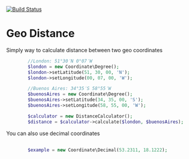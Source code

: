 [![Build Status](https://travis-ci.org/ayeo/geo.svg?branch=master)](https://travis-ci.org/ayeo/geo)

Geo Distance
============

Simply way to calculate distance between two geo coordinates


```php
        //London: 51°30′N 0°07′W
        $london = new Coordinate\Degree();
        $london->setLatitude(51, 30, 00, 'N');
        $london->setLongitude(00, 07, 00, 'W');

        //Buenos Aires: 34°35′S 58°55′W
        $buenosAires = new Coordinate\Degree();
        $buenosAires->setLatitude(34, 35, 00, 'S');
        $buenosAires->setLongitude(58, 55, 00, 'W');

        $calculator = new DistanceCalculator();
        $distance = $calculator->calculate($london, $buenosAires);
```
        
You can also use decimal coordinates 
```php
   
        $example = new Coordinate\Decimal(53.2311, 18.1222);
```
